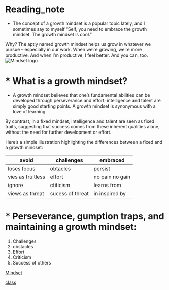 # Reading_note
* The concept of a growth mindset is a popular topic lately, and I sometimes say to myself “Self, you need to embrace the growth mindset. The growth mindset is cool.”

Why? The aptly named growth mindset helps us grow in whatever we pursue – especially in our work. When we’re growing, we’re more productive. And when I’m productive, I feel better. And you can, too.
![Mindset logo](https://miro.medium.com/max/1200/0*Dn-KgljYPQ7Vkstv.png)
# * What is a growth mindset?
* A growth mindset believes that one’s fundamental abilities can be developed through perseverance and effort; intelligence and talent are simply good starting points. A growth mindset is synonymous with a love of learning.

By contrast, in a fixed mindset, intelligence and talent are seen as fixed traits, suggesting that success comes from these inherent qualities alone, without the need for further development or effort.

Here’s a simple illustration highlighting the differences between a fixed and a growth mindset:

|avoid|challenges|embraced|
|-----|----------|--------|
|loses focus|obtacles|persist|
|vies as fruitless|effort|no pain no gain|
|ignore|ctiticism|learns from|
|views as threat|sucess of threat|in inspired by|



# *  Perseverance, gumption traps, and maintaining a growth mindset:
1. Challenges
2. obstacles
3. Effort
4. Criticism
5. Success of others

[Mindset](https://www.atlassian.com/blog/inside-atlassian/
)


[class](class)
